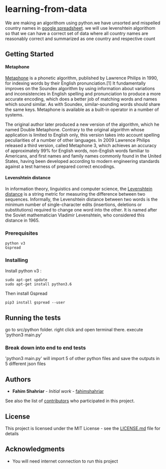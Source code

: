 # learning-from-data

We are making an algorithom using python.we have unsorted and mispelled country names in [google spreadsheet](https://docs.google.com/spreadsheets/d/1VcBcujda5q5zEpeAdUhCVqk-cYs7Vl_U_Xaq6Hh9ySg/edit?usp=sharing).
we will use levenshtein algorithom  so that we can have a correct set of data where all country names are reasonably correct and summarized as one country and respective count

## Getting Started
#### Metaphone
[Metaphone](https://en.wikipedia.org/wiki/Metaphone#Metaphone_3) is a phonetic algorithm, published by Lawrence Philips in 1990, for indexing words by their English pronunciation.[1] It fundamentally improves on the Soundex algorithm by using information about variations and inconsistencies in English spelling and pronunciation to produce a more accurate encoding, which does a better job of matching words and names which sound similar. As with Soundex, similar-sounding words should share the same keys. Metaphone is available as a built-in operator in a number of systems.

The original author later produced a new version of the algorithm, which he named Double Metaphone. Contrary to the original algorithm whose application is limited to English only, this version takes into account spelling peculiarities of a number of other languages. In 2009 Lawrence Philips released a third version, called Metaphone 3, which achieves an accuracy of approximately 99% for English words, non-English words familiar to Americans, and first names and family names commonly found in the United States, having been developed according to modern engineering standards against a test harness of prepared correct encodings.

#### Levenshtein distance
In information theory, linguistics and computer science, the [Levenshtein distance](https://en.wikipedia.org/wiki/Levenshtein_distance) is a string metric for measuring the difference between two sequences. Informally, the Levenshtein distance between two words is the minimum number of single-character edits (insertions, deletions or substitutions) required to change one word into the other. It is named after the Soviet mathematician Vladimir Levenshtein, who considered this distance in 1965.
### Prerequisites

```
python v3
Gspread
```

### Installing

Install python v3 :

```
sudo apt-get update
sudo apt-get install python3.6
```

Then install Gspread

```
pip3 install gspread --user
```

## Running the tests

go to src/python folder.
right click and open terminal there.
execute 'python3 main.py'

### Break down into end to end tests

'python3 main.py' will import 5 of other python files
and save the outputs in 5 different json files

## Authors

* **Fahim Shahriar** - *Initial work* - [fahimshahriar](https://github.com/udo0oy)

See also the list of [contributors](https://github.com/udo0oy/learning-from-data/contributors) who participated in this project.

## License

This project is licensed under the MIT License - see the [LICENSE.md](LICENSE.md) file for details

## Acknowledgments

* You will need internet connection to run this project
